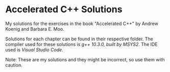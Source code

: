 # Accelerated C++ Solutions
My solutions for the exercises in the book "Accelerated C++" by Andrew Koenig and Barbara E. Moo.

Solutions for each chapter can be found in their respective folder. The compiler used for these solutions is *g++ 10.3.0, built by MSYS2*. The IDE used is *Visual Studio Code*.

Note: These are my solutions and they might be incorrect, so use them with caution.
